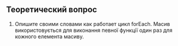 ## Теоретический вопрос

1. Опишите своими словами как работает цикл forEach.
Масив використовується для виконання певної функції один раз для кожного елемента масиву.